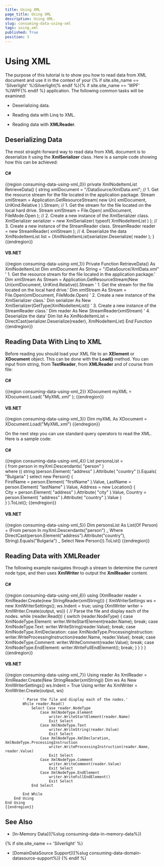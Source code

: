 ```yaml
---
title: Using XML
page_title: Using XML
description: Using XML.
slug: consuming-data-using-xml
tags: using,xml
published: True
position: 5
---
```


# Using XML



The purpose of this tutorial is to show you how to read data from XML document and use it in the context of your {% if site.site_name == 'Silverlight' %}Silverlight{% endif %}{% if site.site_name == 'WPF' %}WPF{% endif %} application. The following common tasks will be examined:

* Deserializing data. 


* Reading data with Linq to XML. 


* Reading data with __XMLReader__. 

## Deserializing Data 

The most straight-forward way to read data from XML document is to deserialize it using the __XmlSerializer__ class. Here is a sample code showing how this can be achieved: 

#### __C#__

{{region consuming-data-using-xml_0}}
	private XmlNodeItemList RetrieveData()
	{
	    string xmlDocument = "/DataSource/XmlData.xml";
	    // 1. Get the resource stream for the file located in the application package.
	    Stream xmlStream = Application.GetResourceStream( new Uri( xmlDocument, UriKind.Relative ) ).Stream;
	    // 1. Get the stream for the file located on the local hard drive.
	    Stream xmlStream = File.Open( xmlDocument, FileMode.Open );
	    // 2. Create a new instance of the XmlSerializer class.
	    XmlSerializer serializer = new XmlSerializer( typeof( XmlNodeItemList ) );
	    // 3. Create a new instance of the StreamReader class.
	    StreamReader reader = new StreamReader( xmlStream );
	    // 4. Deserialize the data
	    XmlNodeItemList list = (XmlNodeItemList)serializer.Deserialize( reader );
	}
	{{endregion}}



#### __VB.NET__

{{region consuming-data-using-xml_1}}
	Private Function RetrieveData() As XmlNodeItemList
	    Dim xmlDocument As String = "/DataSource/XmlData.xml"
	    ' 1. Get the resource stream for the file located in the application package.'
	    Dim xmlStream As Stream = Application.GetResourceStream(New Uri(xmlDocument, UriKind.Relative)).Stream
	    ' 1. Get the stream for the file located on the local hard drive.'
	    Dim xmlStream As Stream = File.Open(xmlDocument, FileMode.Open)
	    ' 2. Create a new instance of the XmlSerializer class.'
	    Dim serializer As New XmlSerializer(GetType(XmlNodeItemList))
	    ' 3. Create a new instance of the StreamReader class.'
	    Dim reader As New StreamReader(xmlStream)
	    ' 4. Deserialize the data'
	    Dim list As XmlNodeItemList = DirectCast(serializer.Deserialize(reader), XmlNodeItemList)
	End Function
	{{endregion}}



## Reading Data With Linq to XML 

Before reading you should load your XML file to an __XElement__ or __XDocument__ object. This can be done with the __Load()__ method. You can input from string, from __TextReader__, from __XMLReader__ and of course from file: 

#### __C#__

{{region consuming-data-using-xml_2}}
	XDocument myXML = XDocument.Load( "MyXML.xml" );
	{{endregion}}



#### __VB.NET__

{{region consuming-data-using-xml_3}}
	Dim myXML As XDocument = XDocument.Load("MyXML.xml")
	{{endregion}}



On the next step you can use standard query operators to read the XML. Here is a sample code: 

#### __C#__

{{region consuming-data-using-xml_4}}
	List<Person> personsList =   
    ( from person in myXml.Descendants( "person" )   
      where (( string )person.Element( "address" ).Attribute( "country" )).Equals( "Bulgaria" )
      select new Person()
      {   
          FirstName = person.Element( "firstName" ).Value,
          LastName = person.Element( "lastName" ).Value,
          Address = new Location()
          {  
              City = person.Element( "address" ).Attribute( "city" ).Value,
              Country = person.Element( "address" ).Attribute( "country" ).Value
          }  
      } ).ToList();
	{{endregion}}



#### __VB.NET__

{{region consuming-data-using-xml_5}}
	Dim personsList As List(Of Person) = (From person In myXml.Descendants("person") _
	    Where DirectCast(person.Element("address").Attribute("country"), String).Equals("Bulgaria") _
	    Select New Person()).ToList()
	{{endregion}}



## Reading Data with XMLReader 

The following example navigates through a stream to determine the current node type, and then uses  __XmlWriter__ to output the  __XmlReader__ content. 

#### __C#__

{{region consuming-data-using-xml_6}}
	using (XmlReader reader = XmlReader.Create(new StringReader(xmlString)))
	{
	    XmlWriterSettings ws = new XmlWriterSettings();
	    ws.Indent = true;
	    using (XmlWriter writer = XmlWriter.Create(output, ws))
	    {
	        // Parse the file and display each of the nodes.
	        while (reader.Read())
	        {
	            switch (reader.NodeType)
	            {
	                case XmlNodeType.Element:
	                    writer.WriteStartElement(reader.Name);
	                    break;
	                case XmlNodeType.Text:
	                    writer.WriteString(reader.Value);
	                    break;
	                case XmlNodeType.XmlDeclaration:
	                case XmlNodeType.ProcessingInstruction:
	                    writer.WriteProcessingInstruction(reader.Name, reader.Value);
	                    break;
	                case XmlNodeType.Comment:
	                    writer.WriteComment(reader.Value);
	                    break;
	                case XmlNodeType.EndElement:
	                    writer.WriteFullEndElement();
	                    break;
	            }
	        }
	    }
	}
	{{endregion}}



#### __VB.NET__

{{region consuming-data-using-xml_7}}
	Using reader As XmlReader = XmlReader.Create(New StringReader(xmlString))
	    Dim ws As New XmlWriterSettings()
	    ws.Indent = True
	    Using writer As XmlWriter = XmlWriter.Create(output, ws)
	
	        ' Parse the file and display each of the nodes.'
	        While reader.Read()
	            Select Case reader.NodeType
	                Case XmlNodeType.Element
	                    writer.WriteStartElement(reader.Name)
	                    Exit Select
	                Case XmlNodeType.Text
	                    writer.WriteString(reader.Value)
	                    Exit Select
	                Case XmlNodeType.XmlDeclaration, XmlNodeType.ProcessingInstruction
	                    writer.WriteProcessingInstruction(reader.Name, reader.Value)
	                    Exit Select
	                Case XmlNodeType.Comment
	                    writer.WriteComment(reader.Value)
	                    Exit Select
	                Case XmlNodeType.EndElement
	                    writer.WriteFullEndElement()
	                    Exit Select
	            End Select
	
	        End While
	    End Using
	End Using
	{{endregion}}



## See Also

 * [In-Memory Data]({%slug consuming-data-in-memory-data%})

{% if site.site_name == 'Silverlight' %} 
 * [DomainDataSource Support]({%slug consuming-data-domain-datasource-support%})
{% endif %}
